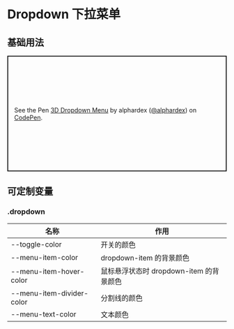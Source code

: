 # Dropdown 下拉菜单

## 基础用法

<p class="codepen" data-height="265" data-theme-id="dark" data-default-tab="html,result" data-user="alphardex" data-slug-hash="rNaNyev" style="height: 265px; box-sizing: border-box; display: flex; align-items: center; justify-content: center; border: 2px solid; margin: 1em 0; padding: 1em;" data-pen-title="3D Dropdown Menu">
  <span>See the Pen <a href="https://codepen.io/alphardex/pen/rNaNyev">
  3D Dropdown Menu</a> by alphardex (<a href="https://codepen.io/alphardex">@alphardex</a>)
  on <a href="https://codepen.io">CodePen</a>.</span>
</p>
<script async src="https://static.codepen.io/assets/embed/ei.js"></script>

## 可定制变量

### .dropdown

| 名称                      | 作用                                    |
| ------------------------- | --------------------------------------- |
| --toggle-color            | 开关的颜色                              |
| --menu-item-color         | dropdown-item 的背景颜色                |
| --menu-item-hover-color   | 鼠标悬浮状态时 dropdown-item 的背景颜色 |
| --menu-item-divider-color | 分割线的颜色                            |
| --menu-text-color         | 文本颜色                                |
